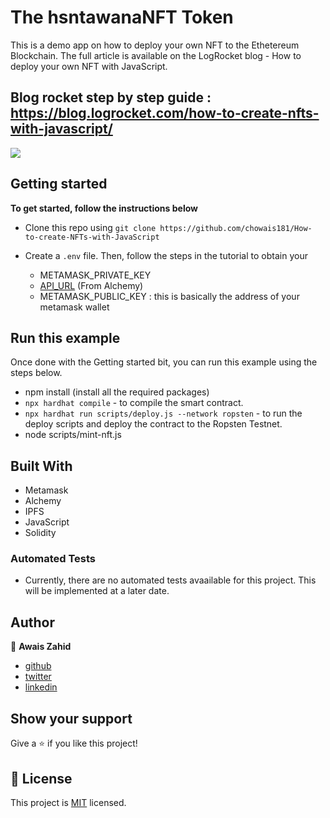 # The hsntawanaNFT Token

This is a demo app on how to deploy your own NFT to the Ethetereum Blockchain. The full article is available on the LogRocket blog - How to deploy your own NFT with JavaScript.
## Blog rocket step by step guide : https://blog.logrocket.com/how-to-create-nfts-with-javascript/

![](https://ipfs.io/ipfs/QmYtPjW13RiaVvq56dr4FBD3txv4VQaKH6SxsnKFfkhz9g)

## Getting started

**To get started, follow the instructions below**

- Clone this repo using `git clone https://github.com/chowais181/How-to-create-NFTs-with-JavaScript`

- Create a `.env` file. Then, follow the steps in the tutorial to obtain your
  - METAMASK_PRIVATE_KEY
  - [API_URL](https://alchemyapi.io) (From Alchemy)
  - METAMASK_PUBLIC_KEY : this is basically the address of your metamask wallet

## Run this example

Once done with the Getting started bit, you can run this example using the steps below.

- npm install (install all the required packages)
- `npx hardhat compile` - to compile the smart contract.
- `npx hardhat run scripts/deploy.js --network ropsten` - to run the deploy scripts and deploy the contract to the Ropsten Testnet.
- node scripts/mint-nft.js

## Built With

- Metamask
- Alchemy
- IPFS
- JavaScript
- Solidity

### Automated Tests

- Currently, there are no automated tests avaailable for this project. This will be implemented at a later date.

## Author

👤 **Awais Zahid**

- [github](https://github.com/chowais181)
- [twitter](https://twitter.com/chaudhary_181)
- [linkedin](https://www.linkedin.com/in/awais-zahid-790124197/)

## Show your support

Give a ⭐️ if you like this project!

## 📝 License

This project is [MIT](lic.url) licensed.
